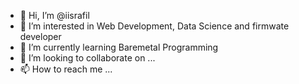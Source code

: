- 👋 Hi, I’m @iisrafil
- 👀 I’m interested in Web Development, Data Science and firmwate developer
- 🌱 I’m currently learning Baremetal Programming
- 💞️ I’m looking to collaborate on ...
- 📫 How to reach me ...

<!---
iisrafil/iisrafil is a ✨ special ✨ repository because its `README.md` (this file) appears on your GitHub profile.
You can click the Preview link to take a look at your changes.
--->
